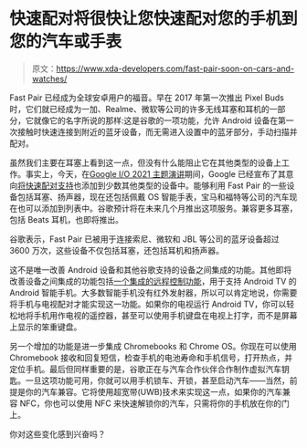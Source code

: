 # 快速配对将很快让您快速配对您的手机到您的汽车或手表

> 原文：<https://www.xda-developers.com/fast-pair-soon-on-cars-and-watches/>

Fast Pair 已经成为全球安卓用户的福音。早在 2017 年第一次推出 Pixel Buds 时，它们就已经成为一加、Realme、微软等公司的许多无线耳塞和耳机的一部分，它就像它的名字所说的那样:这是谷歌的一项功能，允许 Android 设备在第一次接触时快速连接到附近的蓝牙设备，而无需进入设置中的蓝牙部分，手动扫描并配对。

虽然我们主要在耳塞上看到这一点，但没有什么能阻止它在其他类型的设备上工作。事实上，今天，在[Google I/O 2021 主题演讲](https://www.xda-developers.com/tag/google-io-2021/)期间，Google 已经宣布了其意向[将快速配对支持](https://www.blog.google/products/android/better-together/)也添加到少数其他类型的设备中。能够利用 Fast Pair 的一些设备包括耳塞、扬声器，现在还包括佩戴 OS 智能手表，宝马和福特等公司的汽车现在也可以添加到列表中。谷歌预计将在未来几个月推出这项服务。兼容更多耳塞，包括 Beats 耳机，也即将推出。

谷歌表示，Fast Pair 已被用于连接索尼、微软和 JBL 等公司的蓝牙设备超过 3600 万次，这些设备不仅包括耳塞，还包括耳机和扬声器。

这不是唯一改善 Android 设备和其他谷歌支持的设备之间集成的功能。其他即将改善设备之间集成的功能包括[一个集成的远程控制功能](https://www.xda-developers.com/android-tvs-outdated-remote-control-app-is-getting-overhauled/)，用于支持 Android TV 的 Android 智能手机。大多数智能手机没有红外发射器，所以可以肯定地说，你需要将手机与电视配对才能实现这一功能。如果你的电视运行 Android TV，你可以轻松地将手机用作电视的遥控器，甚至可以使用手机键盘在电视上打字，而不是屏幕上显示的笨重键盘。

另一个增加的功能是进一步集成 Chromebooks 和 Chrome OS。你现在可以使用 Chromebook 接收和回复短信，检查手机的电池寿命和手机信号，打开热点，并定位手机。最后但同样重要的是，谷歌正在与汽车合作伙伴合作制作虚拟汽车钥匙。一旦这项功能可用，你就可以用手机锁车、开锁，甚至启动汽车——当然，前提是你的汽车兼容。它将使用超宽带(UWB)技术来实现这一点，如果你的汽车兼容 NFC，你也可以使用 NFC 来快速解锁你的汽车，只需将你的手机放在你的门上。

你对这些变化感到兴奋吗？